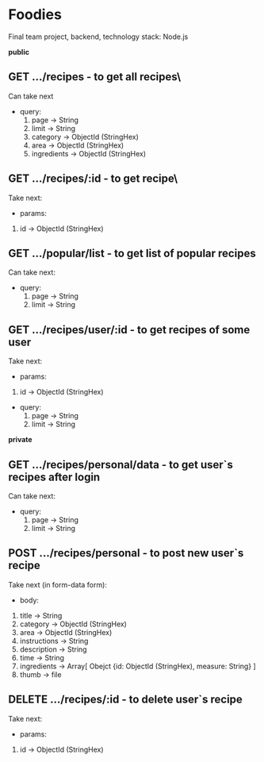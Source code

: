 # Foodies

Final team project, backend, technology stack: Node.js

**public**

## **GET .../recipes** - to get all recipes\

Can take next

- query:
  1. page -> String
  2. limit -> String
  3. category -> ObjectId (StringHex)
  4. area -> ObjectId (StringHex)
  5. ingredients -> ObjectId (StringHex)

## **GET .../recipes/:id** - to get recipe\

Take next:

- params:

1.  id -> ObjectId (StringHex)

## **GET .../popular/list** - to get list of popular recipes

Can take next:

- query:
  1. page -> String
  2. limit -> String

## **GET .../recipes/user/:id** - to get recipes of some user

Take next:

- params:

1.  id -> ObjectId (StringHex)

- query:
  1. page -> String
  2. limit -> String

**private**

## **GET .../recipes/personal/data** - to get user`s recipes after login

Can take next:

- query:
  1. page -> String
  2. limit -> String

## **POST .../recipes/personal** - to post new user`s recipe

Take next (in form-data form):

- body:

1. title -> String
2. category -> ObjectId (StringHex)
3. area -> ObjectId (StringHex)
4. instructions -> String
5. description -> String
6. time -> String
7. ingredients -> Array[ Obejct {id: ObjectId (StringHex), measure: String} ]
8. thumb -> file

## **DELETE .../recipes/:id** - to delete user`s recipe

Take next:

- params:

1.  id -> ObjectId (StringHex)
